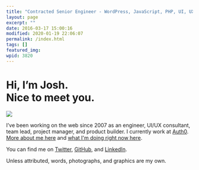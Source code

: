 ```yaml
---
title: "Contracted Senior Engineer - WordPress, JavaScript, PHP, UI, UX"
layout: page
excerpt: ""
date: 2016-03-17 15:00:16
modified: 2020-01-19 22:06:07
permalink: /index.html
tags: []
featured_img:
wpid: 3820
---
```


# Hi, I’m Josh.<br>Nice to meet you.

![](https://secure.gravatar.com/avatar/ae098a33ae2acd0fd647f48749f8630c?size=400)

I’ve been working on the web since 2007 as an engineer, UI/UX consultant, team lead, project manager, and product builder. I currently work at [Auth0](https://auth0.com/blog/authors/josh-cunningham/). [More about me here](/about) and [what I'm doing right now here](/now).

You can find me on [Twitter](https://twitter.com/joshcanhelp), [GitHub](https://github.com/joshcanhelp), and [LinkedIn](https://www.linkedin.com/in/joshcanhelp/).

Unless attributed, words, photographs, and graphics are my own.
